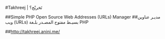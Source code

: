 #Takhreej | تَخريْج؟

##Simple PHP Open Source Web Addresses (URLs) Manager
##مديـر عناوين ويب (URLs) بسيـط مفتوح المصـدر بلـغة PHP


##http://takhreej.anini.me/

